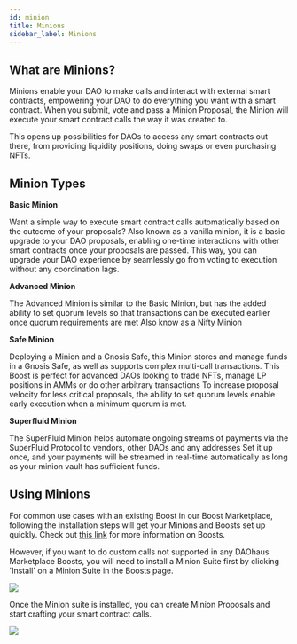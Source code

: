 ```yaml
---
id: minion
title: Minions
sidebar_label: Minions
---
```


## What are Minions? 
Minions enable your DAO to make calls and interact with external smart contracts, empowering your DAO to do everything you want with a smart contract. When you submit, vote and pass a Minion Proposal, the Minion will execute your smart contract calls the way it was created to. 

This opens up possibilities for DAOs to access any smart contracts out there, from providing liquidity positions, doing swaps or even purchasing NFTs.

## Minion Types 

**Basic Minion**

Want a simple way to execute smart contract calls automatically based on the outcome of your proposals?
Also known as a vanilla minion, it is a basic upgrade to your DAO proposals, enabling one-time interactions with other smart contracts once your proposals are passed.
This way, you can upgrade your DAO experience by seamlessly go from voting to execution without any coordination lags.

**Advanced Minion**

The Advanced Minion is similar to the Basic Minion, but has the added ability to set quorum levels so that transactions can be executed earlier once quorum requirements are met
Also know as a Nifty Minion

**Safe Minion**

Deploying a Minion and a Gnosis Safe, this Minion stores and manage funds in a Gnosis Safe, as well as supports complex multi-call transactions.
This Boost is perfect for advanced DAOs looking to trade NFTs, manage LP positions in AMMs or do other arbitrary transactions
To increase proposal velocity for less critical proposals, the ability to set quorum levels enable early execution when a minimum quorum is met.

**Superfluid Minion**

The SuperFluid Minion helps automate ongoing streams of payments via the SuperFluid Protocol to vendors, other DAOs and any addresses
Set it up once, and your payments will be streamed in real-time automatically as long as your minion vault has sufficient funds.

## Using Minions 

For common use cases with an existing Boost in our Boost Marketplace, following the installation steps will get your Minions and Boosts set up quickly. Check out [this link](/docs/users/boosts) for more information on Boosts. 

However, if you want to do custom calls not supported in any DAOhaus Marketplace Boosts, you will need to install a Minion Suite first by clicking 'Install' on a Minion Suite in the Boosts page. 

![](https://i.imgur.com/rAq4tch.png)

Once the Minion suite is installed, you can create Minion Proposals and start crafting your smart contract calls. 

![](https://i.imgur.com/aTtjhfD.png)

